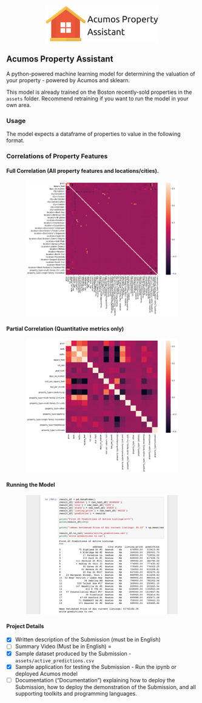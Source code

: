 <p align="center" style="margin-bottom: 25px">
    <img src="assets/assistant_logo.png" width="300"/>
</p>

Acumos Property Assistant
---

A python-powered machine learning model for determining the valuation of your property - powered by Acumos and sklearn.

This model is already trained on the Boston recently-sold properties in the `assets` folder. Recommend retraining if you want to run the model in your own area.


### Usage

The model expects a dataframe of properties to value in the following format.

### Correlations of Property Features


#### Full Correlation (All property features and locations/cities).
<p align="center">
    <img src="assets/full_corr.png" width="400"/>
</p>


#### Partial Correlation (Quantitative metrics only)
<p align="center">
    <img src="assets/partial_corr.png" width="400"/>
</p>


#### Running the Model
<p align="center">
    <img src="assets/model_prediction.png" width="400"/>
</p>

#### Project Details
- [x] Written description of the Submission (must be in English)
- [ ] Summary Video (Must be in English) = 
- [x] Sample dataset produced by the Submission - `assets/active_predictions.csv`
- [x] Sample application for testing the Submission - Run the ipynb or deployed Acumos model
- [ ] Documentation (“Documentation”) explaining how to deploy the Submission,
how to deploy the demonstration of the Submission, and all supporting toolkits
and programming languages. 
